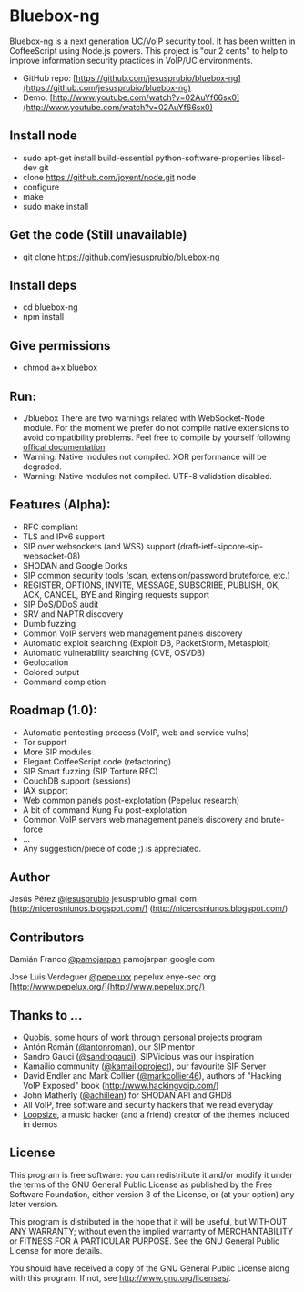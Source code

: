 Bluebox-ng
==========

Bluebox-ng is a next generation UC/VoIP security tool. It has been written in CoffeeScript using Node.js powers. This project is "our 2 cents" to help to improve information security practices in VoIP/UC environments.

- GitHub repo: [https://github.com/jesusprubio/bluebox-ng](https://github.com/jesusprubio/bluebox-ng)
- Demo: [http://www.youtube.com/watch?v=02AuYf66sx0](http://www.youtube.com/watch?v=02AuYf66sx0)


Install node
------------
* sudo apt-get install build-essential python-software-properties libssl-dev git 
* clone https://github.com/joyent/node.git node
* configure
* make
* sudo make install


Get the code (Still unavailable)
------------
* git clone https://github.com/jesusprubio/bluebox-ng


Install deps
------------
* cd bluebox-ng
* npm install


Give permissions
----------------
* chmod a+x bluebox


Run:
----
* ./bluebox
There are two warnings related with WebSocket-Node module. For the moment we prefer do not compile native extensions to avoid compatibility problems. Feel free to compile by yourself following [offical documentation](https://github.com/Worlize/WebSocket-Node).
* Warning: Native modules not compiled.  XOR performance will be degraded.
* Warning: Native modules not compiled.  UTF-8 validation disabled.


Features (Alpha):
----------------
* RFC compliant
* TLS and IPv6 support
* SIP over websockets (and WSS) support (draft-ietf-sipcore-sip-websocket-08)
* SHODAN and Google Dorks
* SIP common security tools (scan, extension/password bruteforce, etc.)
* REGISTER, OPTIONS, INVITE, MESSAGE, SUBSCRIBE, PUBLISH, OK, ACK, CANCEL, BYE and Ringing requests support
* SIP DoS/DDoS audit
* SRV and NAPTR discovery
* Dumb fuzzing
* Common VoIP servers web management panels discovery
* Automatic exploit searching (Exploit DB, PacketStorm, Metasploit)
* Automatic vulnerability searching (CVE, OSVDB)
* Geolocation
* Colored output
* Command completion


Roadmap (1.0):
-------------
* Automatic pentesting process (VoIP, web and service vulns)
* Tor support
* More SIP modules
* Elegant CoffeeScript code (refactoring)
* SIP Smart fuzzing (SIP Torture RFC)
* CouchDB support (sessions)
* IAX support
* Web common panels post-explotation (Pepelux research)
* A bit of command Kung Fu post-explotation
* Common VoIP servers web management panels discovery and brute-force
* ...
* Any suggestion/piece of code ;) is appreciated.


Author
------
Jesús Pérez
[@jesusprubio](https://twitter.com/jesusprubio)
jesusprubio gmail com
[http://nicerosniunos.blogspot.com/] (http://nicerosniunos.blogspot.com/)


Contributors
------------
Damián Franco
[@pamojarpan](https://twitter.com/pamojarpan)
pamojarpan google com

Jose Luis Verdeguer
[@pepeluxx](https://twitter.com/pepeluxx)
pepelux enye-sec org
[http://www.pepelux.org/](http://www.pepelux.org/)


Thanks to ...
-------------
* [Quobis](http://www.quobis.com), some hours of work through personal projects program
* Antón Román ([@antonroman](https://twitter.com/antonroman)), our SIP mentor
* Sandro Gauci ([@sandrogauci](https://twitter.com/sandrogauci)), SIPVicious was our inspiration
* Kamailio community ([@kamailioproject](https://twitter.com/kamailioproject)), our favourite SIP Server
* David Endler and Mark Collier ([@markcollier46](https://twitter.com/markcollier46)), authors of "Hacking VoIP Exposed" book
(http://www.hackingvoip.com/)
* John Matherly ([@achillean](https://twitter.com/achillean)) for SHODAN API and GHDB
* All VoIP, free software and security hackers that we read everyday
* [Loopsize](https://soundcloud.com/loopsize), a music hacker (and a friend) creator of the themes included in demos


License
-------
This program is free software: you can redistribute it and/or modify
it under the terms of the GNU General Public License as published by
the Free Software Foundation, either version 3 of the License, or
(at your option) any later version.

This program is distributed in the hope that it will be useful,
but WITHOUT ANY WARRANTY; without even the implied warranty of
MERCHANTABILITY or FITNESS FOR A PARTICULAR PURPOSE.  See the
GNU General Public License for more details.

You should have received a copy of the GNU General Public License
along with this program.  If not, see <http://www.gnu.org/licenses/>.
